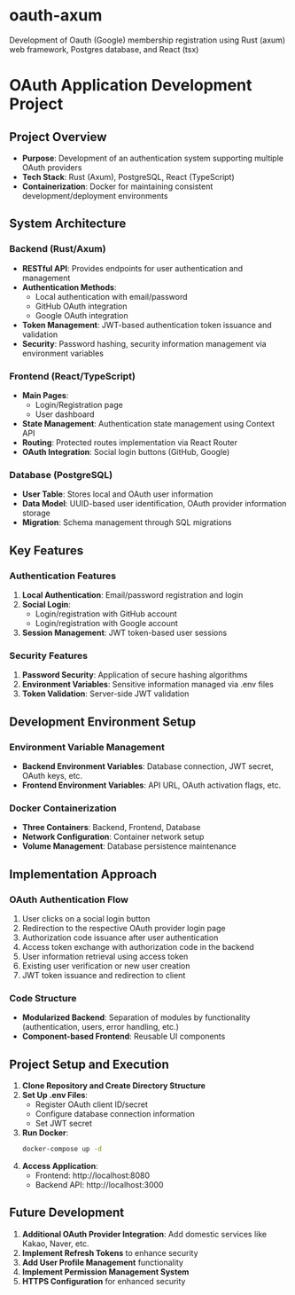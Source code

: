 # oauth-axum
Development of Oauth (Google) membership registration using Rust (axum) web framework, Postgres database, and React (tsx)
# OAuth Application Development Project

## Project Overview
* **Purpose**: Development of an authentication system supporting multiple OAuth providers
* **Tech Stack**: Rust (Axum), PostgreSQL, React (TypeScript)
* **Containerization**: Docker for maintaining consistent development/deployment environments

## System Architecture

### Backend (Rust/Axum)
* **RESTful API**: Provides endpoints for user authentication and management
* **Authentication Methods**:
  * Local authentication with email/password
  * GitHub OAuth integration
  * Google OAuth integration
* **Token Management**: JWT-based authentication token issuance and validation
* **Security**: Password hashing, security information management via environment variables

### Frontend (React/TypeScript)
* **Main Pages**:
  * Login/Registration page
  * User dashboard
* **State Management**: Authentication state management using Context API
* **Routing**: Protected routes implementation via React Router
* **OAuth Integration**: Social login buttons (GitHub, Google)

### Database (PostgreSQL)
* **User Table**: Stores local and OAuth user information
* **Data Model**: UUID-based user identification, OAuth provider information storage
* **Migration**: Schema management through SQL migrations

## Key Features

### Authentication Features
1. **Local Authentication**: Email/password registration and login
2. **Social Login**:
   * Login/registration with GitHub account
   * Login/registration with Google account
3. **Session Management**: JWT token-based user sessions

### Security Features
1. **Password Security**: Application of secure hashing algorithms
2. **Environment Variables**: Sensitive information managed via .env files
3. **Token Validation**: Server-side JWT validation

## Development Environment Setup

### Environment Variable Management
* **Backend Environment Variables**: Database connection, JWT secret, OAuth keys, etc.
* **Frontend Environment Variables**: API URL, OAuth activation flags, etc.

### Docker Containerization
* **Three Containers**: Backend, Frontend, Database
* **Network Configuration**: Container network setup
* **Volume Management**: Database persistence maintenance

## Implementation Approach

### OAuth Authentication Flow
1. User clicks on a social login button
2. Redirection to the respective OAuth provider login page
3. Authorization code issuance after user authentication
4. Access token exchange with authorization code in the backend
5. User information retrieval using access token
6. Existing user verification or new user creation
7. JWT token issuance and redirection to client

### Code Structure
* **Modularized Backend**: Separation of modules by functionality (authentication, users, error handling, etc.)
* **Component-based Frontend**: Reusable UI components

## Project Setup and Execution

1. **Clone Repository and Create Directory Structure**
2. **Set Up .env Files**:
   * Register OAuth client ID/secret
   * Configure database connection information
   * Set JWT secret
3. **Run Docker**:
   ```bash
   docker-compose up -d
   ```
4. **Access Application**:
   * Frontend: http://localhost:8080
   * Backend API: http://localhost:3000

## Future Development

1. **Additional OAuth Provider Integration**: Add domestic services like Kakao, Naver, etc.
2. **Implement Refresh Tokens** to enhance security
3. **Add User Profile Management** functionality
4. **Implement Permission Management System**
5. **HTTPS Configuration** for enhanced security

